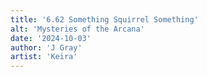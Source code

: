```yaml
---
title: '6.62 Something Squirrel Something'
alt: 'Mysteries of the Arcana'
date: '2024-10-03'
author: 'J Gray'
artist: 'Keira'
---
```

